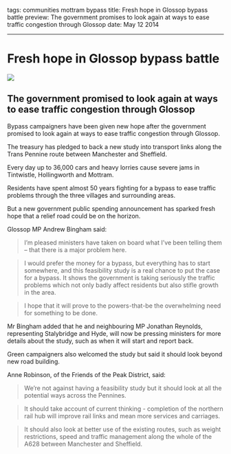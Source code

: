 tags: communities mottram bypass
title: Fresh hope in Glossop bypass battle
preview: The government promises to look again at ways to ease traffic congestion through Glossop
date: May 12 2014

---
# Fresh hope in Glossop bypass battle

![](http://i2.manchestereveningnews.co.uk/news/local-news/article4863441.ece/alternates/s615/Traffic-congestion-through-Glossop.jpg)

## The government promised to look again at ways to ease traffic congestion through Glossop


Bypass campaigners have been given new hope after the government promised to look again at ways to ease traffic congestion through Glossop.

The treasury has pledged to back a new study into transport links along the Trans Pennine route between Manchester and Sheffield.

Every day up to 36,000 cars and heavy lorries cause severe jams in Tintwistle, Hollingworth and Mottram.

Residents have spent almost 50 years fighting for a bypass to ease traffic problems through the three villages and surrounding areas.

But a new government public spending announcement has sparked fresh hope that a relief road could be on the horizon.

Glossop MP Andrew Bingham said: 
> I’m pleased ministers have taken on board what I’ve been telling them – that there is a major problem here.

> I would prefer the money for a bypass, but everything has to start somewhere, and this feasibility study is a real chance to put the case for a bypass.  It shows the government is taking seriously the traffic problems which not only badly affect residents but also stifle growth in the area.

> I hope that it will prove to the powers-that-be the overwhelming need for something to be done.

Mr Bingham added that he and neighbouring MP Jonathan Reynolds, representing Stalybridge and Hyde, will now be pressing ministers for more details about the study, such as when it will start and report back.

Green campaigners also welcomed the study but said it should look beyond new road building.

Anne Robinson, of the Friends of the Peak District, said: 
>We’re not against having a feasibility study but it should look at all the potential ways across the Pennines.

>It should take account of current thinking - completion of the northern rail hub will improve rail links and mean more services and carriages.

>It should also look at better use of the existing routes, such as weight restrictions, speed and traffic management along the whole of the A628 between Manchester and Sheffield.

